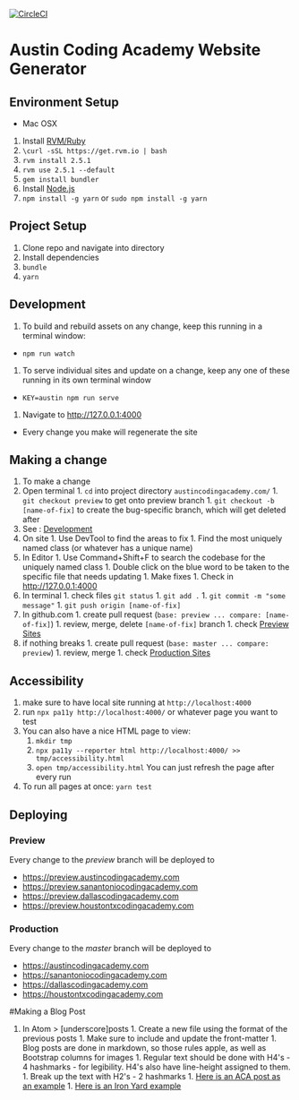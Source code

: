 [![CircleCI](https://circleci.com/gh/AustinCodingAcademy/austincodingacademy.com.svg?style=svg&circle-token=4617c94c1eb85c5fee334ba791bbe83b2251e106)](https://circleci.com/gh/AustinCodingAcademy/austincodingacademy.com)
# Austin Coding Academy Website Generator

## Environment Setup
* Mac OSX
 1. Install [RVM/Ruby](https://rvm.io/)
   1. `\curl -sSL https://get.rvm.io | bash`
   1. `rvm install 2.5.1`
   1. `rvm use 2.5.1 --default`
   1. `gem install bundler`
 2. Install [Node.js](https://nodejs.org)
 3. `npm install -g yarn` or `sudo npm install -g yarn`

## Project Setup
1. Clone repo and navigate into directory
1. Install dependencies
  1. `bundle`
  1. `yarn`

## Development
1. To build and rebuild assets on any change, keep this running in a terminal
window:
  * `npm run watch`
1. To serve individual sites and update on a change, keep any one of these running
in its own terminal window
  * `KEY=austin npm run serve`
1. Navigate to http://127.0.0.1:4000
  * Every change you make will regenerate the site

## Making a change
1. To make a change
  1. Open terminal
    1. `cd` into project directory `austincodingacademy.com/`
    1. `git checkout preview` to get onto preview branch
    1. `git checkout -b [name-of-fix]` to create the bug-specific branch, which will get deleted after
  1. See : [Development](#Development)
  1. On site
    1. Use DevTool to find the areas to fix
    1. Find the most uniquely named class (or whatever has a unique name)
  1. In Editor
    1. Use Command+Shift+F to search the codebase for the uniquely named class
    1. Double click on the blue word to be taken to the specific file that needs updating
    1. Make fixes
    1. Check in http://127.0.0.1:4000
  1. In terminal
    1. check files `git status`
    1. `git add .`
    1. `git commit -m "some message"`
    1. `git push origin [name-of-fix]`
  1. In github.com
    1. create pull request (`base: preview ... compare: [name-of-fix]`)
    1. review, merge, delete `[name-of-fix]` branch
    1. check [Preview Sites](#Preview)
  1. if nothing breaks
    1. create pull request (`base: master ... compare: preview`)
    1. review, merge
    1. check [Production Sites](#Production)

## Accessibility
1. make sure to have local site running at `http://localhost:4000`
2. run `npx pa11y http://localhost:4000/` or whatever page you want to test
3. You can also have a nice HTML page to view:
    1. `mkdir tmp`
    1. `npx pa11y --reporter html http://localhost:4000/ >> tmp/accessibility.html`
    2. `open tmp/accessibility.html` You can just refresh the page after every run
4. To run all pages at once: `yarn test`

## Deploying
### Preview
Every change to the _preview_ branch will be deployed to
  * https://preview.austincodingacademy.com
  * https://preview.sanantoniocodingacademy.com
  * https://preview.dallascodingacademy.com
  * https://preview.houstontxcodingacademy.com

### Production
Every change to the _master_ branch will be deployed to
  * https://austincodingacademy.com
  * https://sanantoniocodingacademy.com
  * https://dallascodingacademy.com
  * https://houstontxcodingacademy.com


#Making a Blog Post
  1. In Atom > [underscore]posts
    1. Create a new file using the format of the previous posts
    1. Make sure to include and update the front-matter
    1. Blog posts are done in markdown, so those rules apple, as well as Bootstrap columns for images
    1. Regular text should be done with H4's - 4 hashmarks - for legibility. H4's also have line-height assigned to them. 
    1. Break up the text with H2's - 2 hashmarks
    1. [Here is an ACA post as an example](https://austincodingacademy.com/blog/austin_coding_academy_opening_north_campus)
    1. [Here is an Iron Yard example](http://blog.theironyard.com/2015/07/02/the-iron-yard-strategic-investment-from-apollo-education-group/)
